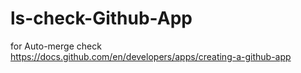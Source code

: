 # ls-check-Github-App
for Auto-merge check https://docs.github.com/en/developers/apps/creating-a-github-app
